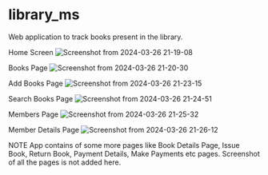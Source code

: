 # library_ms
Web application to track books present in the library.

Home Screen
![Screenshot from 2024-03-26 21-19-08](https://github.com/mridubhatnagar/library_ms/assets/16894718/c9f4e273-20f5-490e-9875-da0f98a2df0b)

Books Page
![Screenshot from 2024-03-26 21-20-30](https://github.com/mridubhatnagar/library_ms/assets/16894718/57718dc1-7e7a-414c-8df8-b4bea1e66ddf)

Add Books Page
![Screenshot from 2024-03-26 21-23-15](https://github.com/mridubhatnagar/library_ms/assets/16894718/d79f583f-4393-4e82-bcd4-d8758d0e7651)

Search Books Page
![Screenshot from 2024-03-26 21-24-51](https://github.com/mridubhatnagar/library_ms/assets/16894718/5ffc3a42-f96f-49e7-821e-f27ec9a79e25)

Members Page
![Screenshot from 2024-03-26 21-25-32](https://github.com/mridubhatnagar/library_ms/assets/16894718/a140b8c4-326a-4501-a47d-30ab9a5fc4b0)

Member Details Page
![Screenshot from 2024-03-26 21-26-12](https://github.com/mridubhatnagar/library_ms/assets/16894718/5b642ff0-166b-4b78-a278-583b26cdfbe9)

NOTE 
App contains of some more pages like Book Details Page, Issue Book, Return Book, Payment Details, Make Payments etc pages. Screenshot of all the pages is not added here.
